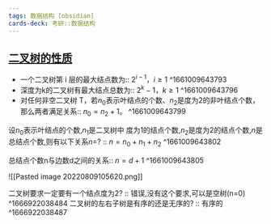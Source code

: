 ```yaml
---
tags: 数据结构 [obsidian]
cards-deck: 考研::数据结构
---
```



## [二叉树的性质](zotero://select/library/items/XR3LM3JR)
- 一个二叉树第 i 层的最大结点数为:: $2^{i-1}，i\ge1$ ^1661009643793
- 深度为k的二叉树有最大结点总数为::  $2^k-1，k \ge 1$ ^1661009643796
- 对任何非空二叉树 T，若$n_0$表示叶结点的个数、$n_2$是度为2的非叶结点个数，那么两者满足关系:: $n_0 = n_2 +1$。 ^1661009643799

设$n_0$表示叶结点的个数,$n_1$是二叉树中 度为1的结点个数,$n_2$是度为2的结点个数,$n$是总结点个数,则有以下关系$n=$? ::  $n=n_0+n_1+n_2$ ^1661009643802

总结点个数n与边数d之间的关系:: $n=d+1$ ^1661009643805

![[Pasted image 20220809105620.png]]

二叉树要求一定要有一个结点度为2? :: 错误,没有这个要求,可以是空树(n=0) ^1666922038484
二叉树的左右子树是有序的还是无序的? :: 有序的 ^1666922038487
